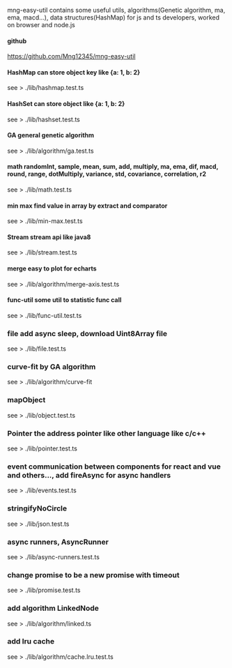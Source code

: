 mng-easy-util contains some useful utils, algorithms(Genetic algorithm, ma, ema, macd...), data structures(HashMap) for
js and ts developers, worked on browser and node.js

#### github

https://github.com/Mng12345/mng-easy-util

#### HashMap can store object key like {a: 1, b: 2}

see > ./lib/hashmap.test.ts

#### HashSet can store object like {a: 1, b: 2}

see > ./lib/hashset.test.ts

#### GA general genetic algorithm

see > ./lib/algorithm/ga.test.ts

#### math randomInt, sample, mean, sum, add, multiply, ma, ema, dif, macd, round, range, dotMultiply, variance, std, covariance, correlation, r2

see > ./lib/math.test.ts

#### min max find value in array by extract and comparator

see > ./lib/min-max.test.ts

#### Stream stream api like java8

see > ./lib/stream.test.ts

#### merge easy to plot for echarts

see > ./lib/algorithm/merge-axis.test.ts

#### func-util some util to statistic func call

see > ./lib/func-util.test.ts

### file add async sleep, download Uint8Array file

see > ./lib/file.test.ts

### curve-fit by GA algorithm

see > ./lib/algorithm/curve-fit

### mapObject

see > ./lib/object.test.ts

### Pointer the address pointer like other language like c/c++

see > ./lib/pointer.test.ts

### event communication between components for react and vue and others..., add fireAsync for async handlers

see > ./lib/events.test.ts

### stringifyNoCircle

see > ./lib/json.test.ts

### async runners, AsyncRunner

see > ./lib/async-runners.test.ts

### change promise to be a new promise with timeout

see > ./lib/promise.test.ts

### add algorithm LinkedNode

see > ./lib/algorithm/linked.ts

### add lru cache

see > ./lib/algorithm/cache.lru.test.ts

